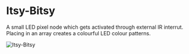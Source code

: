 # Itsy-Bitsy
A small LED pixel node which gets activated through external IR interrut.
Placing in an array creates a colourful LED colour patterns.

![Itsy-Bitsy](https://user-images.githubusercontent.com/86886546/124361763-62517f00-dc4e-11eb-8ec8-d0f1822cad8d.PNG)

